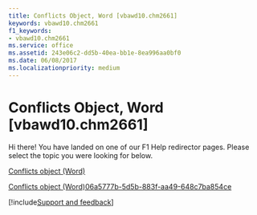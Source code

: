 ```yaml
---
title: Conflicts Object, Word [vbawd10.chm2661]
keywords: vbawd10.chm2661
f1_keywords:
- vbawd10.chm2661
ms.service: office
ms.assetid: 243e06c2-dd5b-40ea-bb1e-8ea996aa0bf0
ms.date: 06/08/2017
ms.localizationpriority: medium
---
```



# Conflicts Object, Word [vbawd10.chm2661]

Hi there! You have landed on one of our F1 Help redirector pages. Please select the topic you were looking for below.

[Conflicts object (Word)](https://msdn.microsoft.com/library/476e8f6d-c93e-b372-2fa7-1c9a4a84a182%28Office.15%29.aspx)

[Conflicts object (Word)06a5777b-5d5b-883f-aa49-648c7ba854ce](https://msdn.microsoft.com/library/06a5777b-5d5b-883f-aa49-648c7ba854ce%28Office.15%29.aspx)

[!include[Support and feedback](~/includes/feedback-boilerplate.md)]